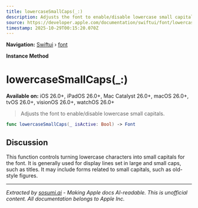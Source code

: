 ```yaml
---
title: lowercaseSmallCaps(_:)
description: Adjusts the font to enable/disable lowercase small capitals.
source: https://developer.apple.com/documentation/swiftui/font/lowercasesmallcaps(_:)
timestamp: 2025-10-29T00:15:20.070Z
---
```


**Navigation:** [Swiftui](/documentation/swiftui) › [font](/documentation/swiftui/font)

**Instance Method**

# lowercaseSmallCaps(_:)

**Available on:** iOS 26.0+, iPadOS 26.0+, Mac Catalyst 26.0+, macOS 26.0+, tvOS 26.0+, visionOS 26.0+, watchOS 26.0+

> Adjusts the font to enable/disable lowercase small capitals.

```swift
func lowercaseSmallCaps(_ isActive: Bool) -> Font
```

## Discussion

This function controls turning lowercase characters into small capitals for the font. It is generally used for display lines set in large and small caps, such as titles. It may include forms related to small capitals, such as old-style figures.

---

*Extracted by [sosumi.ai](https://sosumi.ai) - Making Apple docs AI-readable.*
*This is unofficial content. All documentation belongs to Apple Inc.*
